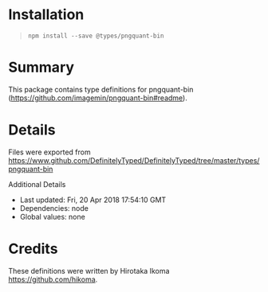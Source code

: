 # Installation
> `npm install --save @types/pngquant-bin`

# Summary
This package contains type definitions for pngquant-bin (https://github.com/imagemin/pngquant-bin#readme).

# Details
Files were exported from https://www.github.com/DefinitelyTyped/DefinitelyTyped/tree/master/types/pngquant-bin

Additional Details
 * Last updated: Fri, 20 Apr 2018 17:54:10 GMT
 * Dependencies: node
 * Global values: none

# Credits
These definitions were written by Hirotaka Ikoma <https://github.com/hikoma>.

